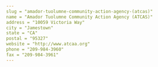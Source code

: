 ```yaml
---
slug = "amador-tuolumne-community-action-agency-(atcas)"
name = "Amador Tuolumne Community Action Agency (ATCAS)"
address = "10059 Victoria Way"
city = "Jamestown"
state = "CA"
postal = "95327"
website = "http://www.atcaa.org"
phone = "209-984-3960"
fax = "209-984-3961"
---
```

